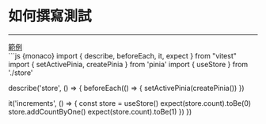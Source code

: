 <h1>如何撰寫測試</h1>
<hr>
<div class="mt-2">
  <a  href="???" target="_blank">範例</a>
</div>
```js {monaco}
import { describe, beforeEach, it, expect } from "vitest"
import { setActivePinia, createPinia } from 'pinia'
import { useStore } from './store'

describe('store', () => {
  beforeEach(() => {
    setActivePinia(createPinia())
  })

  it('increments', () => {
    const store = useStore()
    expect(store.count).toBe(0)
    store.addCountByOne()
    expect(store.count).toBe(1)
  })
})
```